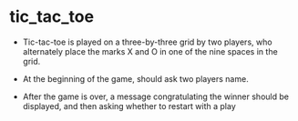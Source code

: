 # tic_tac_toe
- Tic-tac-toe is played on a three-by-three grid by two players, who alternately place the marks X and O in one of the nine spaces in the grid.

- At the beginning of the game, should ask two players name. 

- After the game is over, a message congratulating the winner should be displayed, and then asking whether to restart with a play
